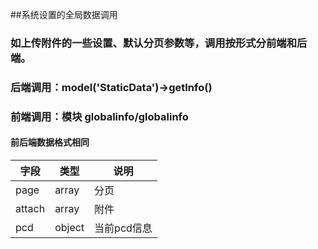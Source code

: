 ##系统设置的全局数据调用
### 如上传附件的一些设置、默认分页参数等，调用按形式分前端和后端。
### 后端调用：model('StaticData')->getInfo()
### 前端调用：模块 globalinfo/globalinfo


#### 前后端数据格式相同
|字段  |类型  |说明  |
|--------|--------|------- |
|page  | array|分页|
|attach   | array| 附件|
|pcd|object|当前pcd信息|